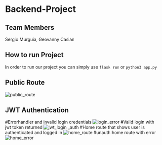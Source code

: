 # Backend-Project
## Team Members
Sergio Murguia, Geovanny Casian
## How to run Project
In order to run our project you can simply use `flask run` or `python3 app.py`
## Public Route
![public_route](https://user-images.githubusercontent.com/71371817/231026804-21299802-41ef-4261-800f-9a1145ccc0db.png)
## JWT Authentication
#Errorhandler and invalid login credentials
![login_error](https://user-images.githubusercontent.com/71371817/231027060-c4180c5a-46fc-41a6-8f26-28bcdbd217ec.png)
#Valid login with jwt token returned
![jwt_login _auth](https://user-images.githubusercontent.com/71371817/231027167-bfa4389f-e229-4baf-a822-15fbfdf608fa.png)
#Home route that shows user is authenticated and logged in
![home_route](https://user-images.githubusercontent.com/71371817/231027365-31fca167-63ff-4d74-91bd-7d579734052a.png)
#unauth home route with error
![home_error](https://user-images.githubusercontent.com/71371817/231027457-38ce76e2-9085-4413-9cfc-80f7793f0f6d.png)

